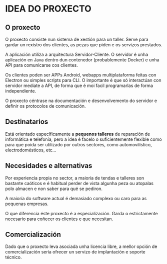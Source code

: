 # IDEA DO PROXECTO

## O proxecto

O proxecto consiste nun sistema de xestión para un taller. Serve para gardar un rexistro dos clientes, as pezas que piden e os servizos prestados.

A aplicación utiliza a arquitectura Servidor-Cliente. O servidor é unha aplicación en Java dentro dun contenedor (probablemente Docker) e unha API para comunicarse cos clientes.

Os clientes poden ser APPs Android, webapps multiplataforma feitas con Electron ou simples scripts para CLI. O importante é que só interactúan con servidor mediate a API, de forma que é moi facil programarlas de forma independiente.

O proxecto céntrase na documentación e desenvolvemento do servidor e definir os protocolos de comunicación.


## Destinatarios

Está orientado específicamente a **pequenos talleres** de reparación de informática e telefonía, pero a idea é facelo o suficientemente flexible como para que poida ser utilizado por outros sectores, como automovilístico, electrodomésticos, etc...


## Necesidades e alternativas

Por experiencia propia no sector, a maioría de tendas e talleres son bastante caóticos e é habitual perder de vista algunha peza ou atopalas polo almacen e non saber para qué se pediron. 

A maioría do software actual é demasiado complexo ou caro para as pequenas empresas.

O que diferencia éste proxecto é a especialización. Garda o estrictamente necesario para coñecer os clientes e que necesitan.


## Comercialización

Dado que o proxecto leva asociada unha licencia libre, a mellor opción de comercialización sería ofrecer un servizo de implantación e soporte técnico.